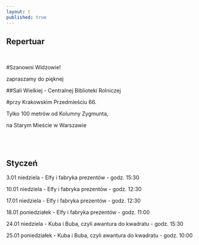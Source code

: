 ```yaml
---
layout: t
published: true
---
```






## Repertuar  

<br />

#Szanowni Widzowie!

zapraszamy do pięknej 

##Sali Wielkiej - Centralnej Biblioteki Rolniczej

#przy Krakowskim Przedmieściu 66.

Tylko 100 metrów od Kolumny Zygmunta, 

na Starym Mieście w Warszawie
<br /><br /><br /><br />

## Styczeń

3.01 niedziela -     Elfy i fabryka prezentów - godz. 15:30  

10.01 niedziela -    Elfy i fabryka prezentów - godz. 12:30  

17.01 niedziela -    Elfy i fabryka prezentów - godz. 12:30  

18.01 poniedziałek -    Elfy i fabryka prezentów - godz. 11:00 

24.01 niedziela -    Kuba i Buba, czyli awantura do kwadratu - godz. 15:30

25.01 poniedziałek - Kuba i Buba, czyli awantura do kwadratu - godz. 10:00
